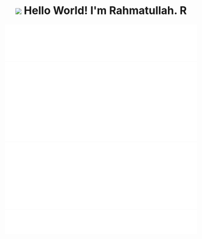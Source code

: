 <h1 align="center"><img src="https://media.giphy.com/media/hvRJCLFzcasrR4ia7z/giphy.gif" width="35"> <b>Hello World! I'm Rahmatullah. R</b></h1>

![Metrics](/metrics.classic.svg)
![Metrics](/metrics.plugin.isocalendar.halfyear.svg)
![Metrics](/metrics.plugin.languages.details.svg)
![Metrics](/metrics.plugin.anilist.svg)
